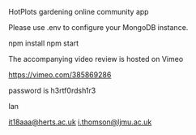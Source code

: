 HotPlots gardening online community app


Please use .env to configure your MongoDB instance.

npm install
npm start

The accompanying video review is hosted on Vimeo

https://vimeo.com/385869286

password is h3rtf0rdsh1r3

Ian

it18aaa@herts.ac.uk
i.thomson@ljmu.ac.uk